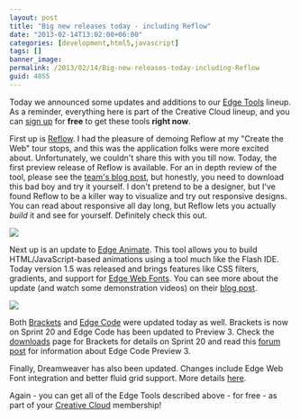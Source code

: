 ```yaml
---
layout: post
title: "Big new releases today - including Reflow"
date: "2013-02-14T13:02:00+06:00"
categories: [development,html5,javascript]
tags: []
banner_image: 
permalink: /2013/02/14/Big-new-releases-today-including-Reflow
guid: 4855
---
```


Today we announced some updates and additions to our <a href="http://html.adobe.com/edge/">Edge Tools</a> lineup. As a reminder, everything here is part of the Creative Cloud lineup, and you can <a href="https://creative.adobe.com/join/starter?promoid=KAMVW">sign up</a> for <b>free</b> to get these tools <b>right now</b>. 

First up is <a href="http://html.adobe.com/edge/reflow/">Reflow</a>. I had the pleasure of demoing Reflow at my "Create the Web" tour stops, and this was the application folks were more excited about. Unfortunately, we couldn't share this with you till now. Today, the first preview release of Reflow is available. For an in depth review of the tool, please see the <a href="http://blogs.adobe.com/edgereflow/2013/02/14/introducing-adobe-edge-reflow/">team's blog post</a>, but honestly, you need to download this bad boy and try it yourself. I don't pretend to be a designer, but I've found Reflow to be a killer way to visualize and try out responsive designs. You can read about responsive all day long, but Reflow lets you actually <i>build</i> it and see for yourself. Definitely check this out.

<img src="https://static.raymondcamden.com/images/edge_reflow_hero.png" />

Next up is an update to <a href="http://html.adobe.com/edge/animate/">Edge Animate</a>. This tool allows you to build HTML/JavaScript-based animations using a tool much like the Flash IDE. Today version 1.5 was released and brings features like CSS filters, gradients, and support for <a href="http://html.adobe.com/edge/webfonts/">Edge Web Fonts</a>. You can see more about the update (and watch some demonstration videos) on their <a href="http://blogs.adobe.com/edge/2013/02/14/adobe-edge-animate-1-5-is-here-bringing-new-design-capabilities-to-the-web/">blog post</a>.

<img src="https://static.raymondcamden.com/images/filters.png" />

Both <a href="http://brackets.io">Brackets</a> and <a href="http://html.adobe.com/edge/code">Edge Code</a> were updated today as well. Brackets is now on Sprint 20 and Edge Code has been updated to Preview 3. Check the <a href="http://download.brackets.io/">downloads</a> page for Brackets for details on Sprint 20 and read this <a href="http://forums.adobe.com/docs/DOC-3051">forum post</a> for information about Edge Code Preview 3.

Finally, Dreamweaver has also been updated. Changes include Edge Web Font integration and better fluid grid support. More details <a href="http://blogs.adobe.com/dreamweaver/2013/02/dreamweaver-creative-cloud-update-feb-2013.html">here</a>.

Again - you can get all of the Edge Tools described above - for free - as part of your <a href="https://creative.adobe.com/join/starter?promoid=KAMVW">Creative Cloud</a> membership!
